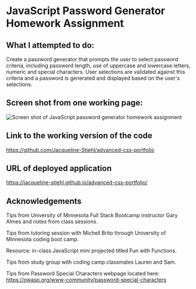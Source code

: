 # JavaScript Password Generator Homework Assignment

## What I attempted to do:

Create a password generator that prompts the user to select password criteria, including password length, use of uppercase and lowercase letters, numeric and special characters. User selections are validated against this criteria and a password is generated and displayed based on the user's selections.

## Screen shot from one working page:

![Screen shot of JavaScript password generator homework assignment](./assets/css/images/Screenshot-AdvancedCSSPortfolioHomework.png)

## Link to the working version of the code

https://github.com/Jacqueline-Stiehl/advanced-css-portfolio

## URL of deployed application

https://jacqueline-stiehl.github.io/advanced-css-portfolio/

## Acknowledgements

Tips from University of Minnesota Full Stack Bootcamp instructor Gary Almes and notes from class sessions.

Tips from tutoring session with Michell Brito through University of Minnesota coding boot camp.

Resource: in-class JavaScript mini projected titled Fun with Functions.

Tips from study group with coding camp classmates Lauren and Sam.

Tips from Password Special Characters webpage located here: https://owasp.org/www-community/password-special-characters
